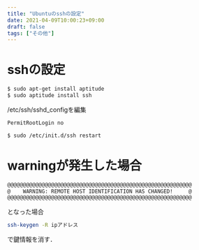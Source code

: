 ```yaml
---
title: "Ubuntuのsshの設定"
date: 2021-04-09T10:00:23+09:00
draft: false
tags: ["その他"] 
---
```

<!--more-->
# sshの設定
```bash
$ sudo apt-get install aptitude
$ sudo aptitude install ssh
```

/etc/ssh/sshd_configを編集
```bash
PermitRootLogin no
```
```bash
$ sudo /etc/init.d/ssh restart
```

# warningが発生した場合
```bash
@@@@@@@@@@@@@@@@@@@@@@@@@@@@@@@@@@@@@@@@@@@@@@@@@@@@@@@@@@@
@    WARNING: REMOTE HOST IDENTIFICATION HAS CHANGED!     @
@@@@@@@@@@@@@@@@@@@@@@@@@@@@@@@@@@@@@@@@@@@@@@@@@@@@@@@@@@@
```
となった場合
```bash
ssh-keygen -R ipアドレス
```
で鍵情報を消す．
